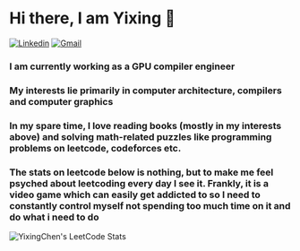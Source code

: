 # Hi there, I am Yixing 👋

[![Linkedin](https://img.shields.io/badge/-LinkedIn-blue?style=flat&logo=Linkedin&logoColor=white)](https://www.linkedin.com/in/shawn-yixing-chen-813315194/)
[![Gmail](https://img.shields.io/badge/-Gmail-c14438?style=flat&logo=Gmail&logoColor=white)](mailto:shawnchenac@gmail.com)

### I am currently working as a GPU compiler engineer
### My interests lie primarily in computer architecture, compilers and computer graphics
### In my spare time, I love reading books (mostly in my interests above) and solving math-related puzzles like programming problems on leetcode, codeforces etc.
### The stats on leetcode below is nothing, but to make me feel psyched about leetcoding every day I see it. Frankly, it is a video game which can easily get addicted to so I need to constantly control myself not spending too much time on it and do what i need to do

![YixingChen's LeetCode Stats](https://leetcode-stats.vercel.app/api?username=YixingChen&theme=Dark)

<!--
**Yixing-Chen-Shawn/Yixing-Chen-Shawn** is a ✨ _special_ ✨ repository because its `README.md` (this file) appears on your GitHub profile.

Here are some ideas to get you started:

- 🔭 I’m currently working on ...
- 🌱 I’m currently learning ...
- 👯 I’m looking to collaborate on ...
- 🤔 I’m looking for help with ...
- 💬 Ask me about ...
- 📫 How to reach me: ...
- 😄 Pronouns: ...
- ⚡ Fun fact: ...
[![ShawnChan's LeetCode Stats](https://leetcode-stats.vercel.app/api?username=ShawnChan&theme=Dark)](https://github.com/JeremyTsaii/leetcode-stats)
-->
